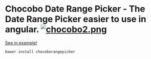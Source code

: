# Chocobo Date Range Picker - The Date Range Picker easier to use in angular.  [![chocobo2.png](https://s23.postimg.org/9ihipgoej/chocobo2.png)](https://postimg.org/image/k5bbuvwjr/)

[See in example!](https://chocobo-date-range-picker.herokuapp.com/)
```
bower install chocoborangepicker
```


